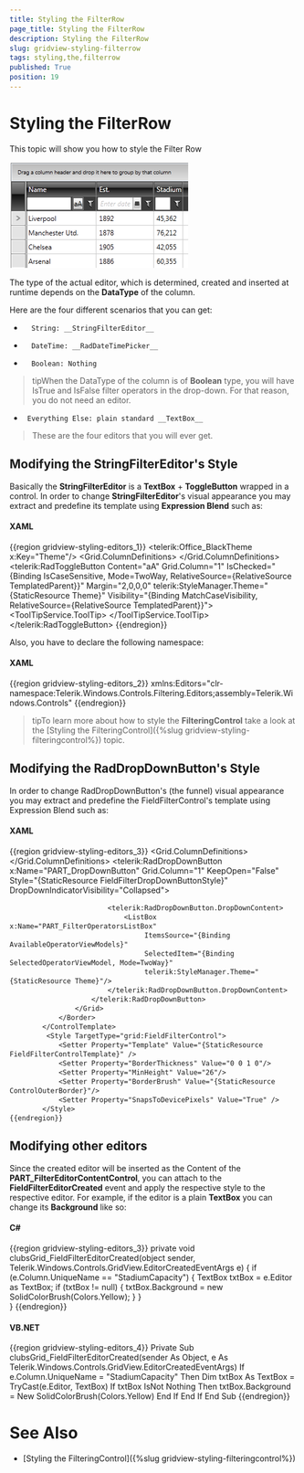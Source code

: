 ```yaml
---
title: Styling the FilterRow
page_title: Styling the FilterRow
description: Styling the FilterRow
slug: gridview-styling-filterrow
tags: styling,the,filterrow
published: True
position: 19
---
```


# Styling the FilterRow



This topic will show you how to style the Filter Row

![Rad Grid View Styles and Templates Styling Filter Row 01](images/RadGridView_Styles_and_Templates_Styling_FilterRow_01.PNG)

The type of the actual editor, which is determined, created and inserted at runtime depends on the __DataType__ of the column.
    

Here are the four different scenarios that you can get:

* 
        String: __StringFilterEditor__

* 
        DateTime: __RadDateTimePicker__

* 
        Boolean: Nothing
        

>tipWhen the DataType of the column is of __Boolean__ type, you will have IsTrue and IsFalse filter operators in the drop-down. For that reason, you do not need an editor.

* 
       Everything Else: plain standard __TextBox__

>These are the four editors that you will ever get.
      

## Modifying the StringFilterEditor's Style

Basically the __StringFilterEditor__ is a __TextBox__ + __ToggleButton__ wrapped in a control. In order to change __StringFilterEditor__'s visual appearance you may
          extract and predefine its template using __Expression Blend__ such as:
        

#### __XAML__

{{region gridview-styling-editors_1}}
	<telerik:Office_BlackTheme x:Key="Theme"/>
	 <ControlTemplate x:Key="StringFilterEditorTemplate" TargetType="Editors:StringFilterEditor">
	    <Grid MinWidth="100">
	        <Grid.ColumnDefinitions>
	            <ColumnDefinition Width="*"/>
	            <ColumnDefinition Width="Auto"/>
	        </Grid.ColumnDefinitions>
	        <TextBox Grid.Column="0"
	                 telerik:TextBoxBehavior.SelectAllOnGotFocus="True" 
	                 Text="{Binding Text, Mode=TwoWay, RelativeSource={RelativeSource TemplatedParent}}"
	                 telerik:StyleManager.Theme="{StaticResource Theme}" 
	                 telerik:TextBoxBehavior.UpdateTextOnEnter="True"
	                 VerticalAlignment="Stretch"/>
	        <telerik:RadToggleButton Content="aA"
	                                 Grid.Column="1"
	                                 IsChecked="{Binding IsCaseSensitive, Mode=TwoWay, RelativeSource={RelativeSource TemplatedParent}}" 
	                                 Margin="2,0,0,0" telerik:StyleManager.Theme="{StaticResource Theme}" 
	                                 Visibility="{Binding MatchCaseVisibility, RelativeSource={RelativeSource TemplatedParent}}">
	            <ToolTipService.ToolTip>
	                <ToolTip telerik:LocalizationManager.ResourceKey="GridViewFilterMatchCase" telerik:StyleManager.Theme="{StaticResource Theme}"/>
	            </ToolTipService.ToolTip>
	        </telerik:RadToggleButton>
	    </Grid>
	 </ControlTemplate>
	 <Style TargetType="Editors:StringFilterEditor">
	   <Setter Property="Template" Value="{StaticResource StringFilterEditorTemplate}"/>    
	 </Style>
	{{endregion}}



Also, you have to declare the following namespace:
        

#### __XAML__

{{region gridview-styling-editors_2}}
	 xmlns:Editors="clr-namespace:Telerik.Windows.Controls.Filtering.Editors;assembly=Telerik.Windows.Controls"
	{{endregion}}



>tipTo learn more about how to style the __FilteringControl__ take a look at the [Styling the FilteringControl]({%slug gridview-styling-filteringcontrol%}) topic.
          

## Modifying the RadDropDownButton's Style

In order to change RadDropDownButton's (the funnel) visual appearance you may extract and predefine the FieldFilterControl's template using Expression Blend such as:
        

#### __XAML__

{{region gridview-styling-editors_3}}
	<SolidColorBrush x:Key="ControlOuterBorder" Color="#FF848484" />
	 <ControlTemplate x:Key="FieldFilterControlTemplate" TargetType="grid:FieldFilterControl">
	            <Border BorderBrush="{TemplateBinding BorderBrush}" 
					BorderThickness="{TemplateBinding BorderThickness}">
	                <Grid x:Name="PART_MainGrid">
	                    <Grid.ColumnDefinitions>
	                        <ColumnDefinition Width="*"/>
	                        <ColumnDefinition Width="Auto"/>
	                    </Grid.ColumnDefinitions>
	                    <ContentControl x:Name="PART_FilterEditorContentControl"
								Grid.Column="0"
								IsEnabled="{Binding EditorIsEnabled}"
								HorizontalContentAlignment="Stretch"
								VerticalContentAlignment="Stretch" Margin="2 1 0 2"/>
	                    <telerik:RadDropDownButton x:Name="PART_DropDownButton"
										   Grid.Column="1"
										   KeepOpen="False" Style="{StaticResource FieldFilterDropDownButtonStyle}"
										   DropDownIndicatorVisibility="Collapsed">
	                        <Border Cursor="Hand" Background="Transparent" Padding="3 0 0 0">
	                            <Grid Width="12" Height="13" Cursor="Hand">
	                                <Path Fill="{StaticResource GridView_FilterIconOuterBorder}" Stretch="Fill" Margin="0 1 0 0" Data="M5,9 L6,9 6,10 5,10 z M4,4 L5,4 5,5 5,6 5,7 5,8 5,9 4,9 4,8 4,7 4,6 4,5 z M7.9850001,3 L8.985,3 8.985,4 8,4 8,5 8,6 8,7 8,8 8,9 8,10 8,11 7.9999997,12 6.9999998,12 6.9999998,11 6,11 6,10 6.9999999,10 6.9999999,9 6.9999999,8 6.9999999,7 6.9999999,6 6.9999999,5 6.9999999,4 7.9850001,4&#xa; z M3,3 L4,3 4,4 3,4 z M9,2 L10,2 10,3 9,3 z M2,2 L3,2 3,3 2,3 z M7.9999999,0 L9,0 10,0 11,0 12,0 12,1 11,1 11,2 10,2 10,1 9,1 7.9999999,1 z M0,0 L1,0 2,0 3,0 4,0 5,0 6,0 6.9999998,0 7.9999997,0 7.9999997,1 6.9999998,1 6,1 5,1 4,1 3,1 2,1 2,2 1,2 1,1 0,1 z"/>
	                                <Path Fill="{StaticResource GridView_FilterIconTopBorder}" Stretch="Fill" Margin="2 1 2 0" VerticalAlignment="Top" Height="1" Data="M0,0 L1,0 2,0 3.0000002,0 4.0000002,0 5.0000001,0 5.9850001,0 6.0000001,0 6.9850001,0 7.9850001,0 7.9850001,1 6.9850001,1 6.0000001,1 5.9850001,1 5.0000001,1 4.0000002,1 3.0000002,1 2,1 1,1 0,1 z"/>
	                                <Path Fill="{StaticResource GridView_FilterIconBackground}" Stretch="Fill" Margin="3 2 3 3" Data="M0,0 L1,0 2,0 3,0 4,0 5,0 6,0 6,1 5,1 4.985,1 4.985,2 4,2 4,3 4,4 4,5 4,6 4,7 4,8 3,8 3,7 2,7 2,6 2,5 2,4&#xa;2,3 2,2 1,2 1,1 0,1 z" />
	                                <Path Fill="{StaticResource GridView_FilterIconBackground_Filtered}" Visibility="{Binding FunnelFillVisibility}" Stretch="Fill" Margin="3,2,3,3" Data="M0,0 L1,0 2,0 3,0 4,0 5,0 6,0 6,1 5,1 4.985,1 4.985,2 4,2 4,3 4,4 4,5 4,6 4,7 4,8 3,8 3,7 2,7 2,6 2,5 2,4&#xa;2,3 2,2 1,2 1,1 0,1 z" />
	                                <Path Fill="{StaticResource GridView_FilterIconInnerBorder}" Stretch="Fill" Margin="0 0 0 1" Data="M5,9 L6,9 6,10 5,10 z M4,4 L5,4 5,5 5,6 5,7 5,8 5,9 4,9 4,8 4,7 4,6 4,5 z M7.9850001,3 L8.985,3 8.985,4 8,4 8,5 8,6 8,7 8,8 8,9 8,10 8,11 7.9999997,12 6.9999998,12 6.9999998,11 6,11 6,10 6.9999999,10 6.9999999,9 6.9999999,8 6.9999999,7 6.9999999,6 6.9999999,5 6.9999999,4 7.9850001,4&#xa; z M3,3 L4,3 4,4 3,4 z M9,2 L10,2 10,3 9,3 z M2,2 L3,2 3,3 2,3 z M7.9999999,0 L9,0 10,0 11,0 12,0 12,1 11,1 11,2 10,2 10,1 9,1 7.9999999,1 z M0,0 L1,0 2,0 3,0 4,0 5,0 6,0 6.9999998,0 7.9999997,0 7.9999997,1 6.9999998,1 6,1 5,1 4,1 3,1 2,1 2,2 1,2 1,1 0,1 z"/>
	                            </Grid>
	                        </Border>
	
	                        <telerik:RadDropDownButton.DropDownContent>
	                            <ListBox x:Name="PART_FilterOperatorsListBox"
									 ItemsSource="{Binding AvailableOperatorViewModels}"
									 SelectedItem="{Binding SelectedOperatorViewModel, Mode=TwoWay}" 
									 telerik:StyleManager.Theme="{StaticResource Theme}"/>
	                        </telerik:RadDropDownButton.DropDownContent>
	                    </telerik:RadDropDownButton>
	                </Grid>
	            </Border>
	        </ControlTemplate>
	         <Style TargetType="grid:FieldFilterControl">
	            <Setter Property="Template" Value="{StaticResource FieldFilterControlTemplate}" />
	            <Setter Property="BorderThickness" Value="0 0 1 0"/>
	            <Setter Property="MinHeight" Value="26"/>
	            <Setter Property="BorderBrush" Value="{StaticResource ControlOuterBorder}"/>
	            <Setter Property="SnapsToDevicePixels" Value="True" />
	        </Style>
	{{endregion}}



## Modifying other editors

Since the created editor will be inserted as the Content of the __PART_FilterEditorContentControl__,
          you can attach to the __FieldFilterEditorCreated__ event and apply the respective style to the respective editor. For example, if the editor is a plain __TextBox__ you can change its __Background__ like so:
        

#### __C#__

{{region gridview-styling-editors_3}}
	 private void clubsGrid_FieldFilterEditorCreated(object sender, Telerik.Windows.Controls.GridView.EditorCreatedEventArgs e)
	    {
	        if (e.Column.UniqueName == "StadiumCapacity")
	        {
	            TextBox txtBox = e.Editor as TextBox;
	            if (txtBox != null)
	            {
	                txtBox.Background = new SolidColorBrush(Colors.Yellow);
	            }
	        }     
	    }
	{{endregion}}



#### __VB.NET__

{{region gridview-styling-editors_4}}
	    Private Sub clubsGrid_FieldFilterEditorCreated(sender As Object, e As Telerik.Windows.Controls.GridView.EditorCreatedEventArgs)
	        If e.Column.UniqueName = "StadiumCapacity" Then
	            Dim txtBox As TextBox = TryCast(e.Editor, TextBox)
	            If txtBox IsNot Nothing Then
	                txtBox.Background = New SolidColorBrush(Colors.Yellow)
	            End If
	        End If
	    End Sub
	{{endregion}}



# See Also

 * [Styling the FilteringControl]({%slug gridview-styling-filteringcontrol%})
